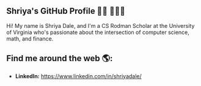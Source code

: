 ## Shriya's GitHub Profile 👋🏾 👩🏾‍💻


Hi! My name is Shriya Dale, and I'm a CS Rodman Scholar at the University of Virginia who's passionate about the intersection of computer science, math, and finance.

## Find me around the web 🌎:
* **LinkedIn:** https://www.linkedin.com/in/shriyadale/

